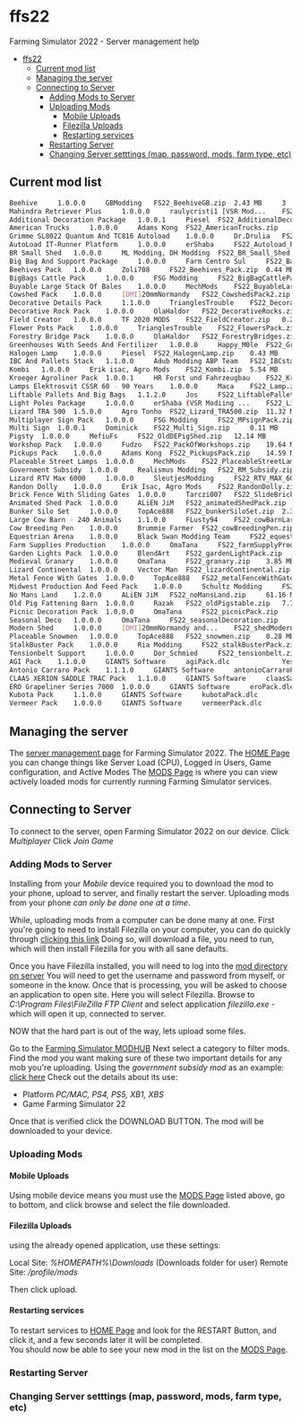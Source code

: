 # ffs22
Farming Simulator 2022 - Server management help

- [ffs22](#ffs22)
  * [Current mod list](#current-mod-list)
  * [Managing the server](#managing-the-server)
  * [Connecting to Server](#connecting-to-server)
    + [Adding Mods to Server](#adding-mods-to-server)
    + [Uploading Mods](#uploading-mods)
      - [Mobile Uploads](#mobile-uploads)
      - [Filezilla Uploads](#filezilla-uploads)
      - [Restarting services](#restarting-services)
    + [Restarting Server](#restarting-server)
    + [Changing Server setttings (map, password, mods, farm type, etc)](#changing-server-setttings--map--password--mods--farm-type--etc-)


## Current mod list

```bash
Beehive 	1.0.0.0 	GBModding 	FS22_BeehiveGB.zip 	2.43 MB 	3 	No 		
Mahindra Retriever Plus 	1.0.0.0 	raulycristi1 [VSR Mod... 	FS22_Retriever_Plus.zip 	9.74 MB 	2 	No 		
Additional Decoration Package 	1.0.0.1 	Piesel 	FS22_AdditionalDecorationPackage... 	41.77 MB 	  	No 		
American Trucks 	1.0.0.0 	Adams Kong 	FS22_AmericanTrucks.zip 	34.16 MB 	  	No 		
Grimme SL8022 Quantum And TC816 Autoload 	1.0.0.0 	Dr.Drulia 	FS22_Autoload_Belt.zip 	5.89 MB 	  	No 		
AutoLoad IT-Runner Platform 	1.0.0.0 	erShaba 	FS22_Autoload_Platform_ITRunner.zip 	3.77 MB 	  	No 		
BR Small Shed 	1.0.0.0 	ML Modding, DH Modding 	FS22_BR_Small_Shed.zip 	2.96 MB 	  	No 		
Big Bag And Support Package 	1.0.0.0 	Farm Centro Sul 	FS22_Bags_and_Support_Package.zip 	3.58 MB 	  	No 		
Beehives Pack 	1.0.0.0 	Zoli708 	FS22_Beehives_Pack.zip 	0.44 MB 	  	No 		
BigBags Cattle Pack 	1.0.0.0 	FSG Modding 	FS22_BigBagCattlePack.zip 	0.96 MB 	  	No 		
Buyable Large Stack Of Bales 	1.0.0.0 	MechMods 	FS22_BuyableLargeStackBales.zip 	0.06 MB 	  	No 		
Cowshed Pack 	1.0.0.0 	[DMI]20mmNormandy 	FS22_CowshedsPack2.zip 	18.63 MB 	  	No 		
Decorative Details Pack 	1.1.0.0 	TrianglesTrouble 	FS22_DecorativeDetailsPack.zip 	11.36 MB 	  	No 		
Decorative Rock Pack 	1.0.0.0 	OlaHaldor 	FS22_DecorativeRocks.zip 	4.13 MB 	  	No 		
Field Creator 	1.0.0.0 	TF 2020 MODS 	FS22_FieldCreator.zip 	0.27 MB 	  	No 		
Flower Pots Pack 	1.0.0.0 	TrianglesTrouble 	FS22_FlowersPack.zip 	4.19 MB 	  	No 		
Forestry Bridge Pack 	1.0.0.0 	OlaHaldor 	FS22_ForestryBridges.zip 	1.67 MB 	  	No 		
Greenhouses With Seeds And Fertilizer 	1.0.0.0 	Happy_M0le 	FS22_GreenHousePack.zip 	3.78 MB 	  	No 		
Halogen Lamp 	1.0.0.0 	Piesel 	FS22_HalogenLamp.zip 	0.43 MB 	  	No 		
IBC And Pallets Stack 	1.1.0.0 	Adub Modding ABP Team 	FS22_IBCstack.zip 	1.15 MB 	  	No 		
Kombi 	1.0.0.0 	Erik isac, Agro Mods 	FS22_Kombi.zip 	5.54 MB 	  	No 		
Kroeger Agroliner Pack 	1.0.0.1 	HR Forst und Fahrzeugbau 	FS22_Kroeger_Pack.zip 	14.92 MB 	  	No 		
Lamps Elektrosvit CSSR 60 - 90 Years 	1.0.0.0 	Maca 	FS22_Lamp.zip 	3.77 MB 	  	No 		
Liftable Pallets And Big Bags 	1.1.2.0 	Jos 	FS22_LiftablePallets.zip 	3.46 MB 	  	No 		
Light Poles Package 	1.0.0.0 	erShaba (VSR Modiing ... 	FS22_LightPolesPack.zip 	0.73 MB 	  	No 		
Lizard TRA 500 	1.5.0.0 	Agro Tonho 	FS22_Lizard_TRA500.zip 	11.32 MB 	  	No 		
Multiplayer Sign Pack 	1.0.0.0 	FSG Modding 	FS22_MPsignPack.zip 	1.77 MB 	  	No 		
Multi Sign 	1.0.0.1 	Dominick 	FS22_Multi_Sign.zip 	0.11 MB 	  	No 		
Pigsty 	1.0.0.0 	MefiuFs 	FS22_OldDEPigShed.zip 	12.14 MB 	  	No 		
Workshop Pack 	1.0.0.0 	Fudzo 	FS22_PackOfWorkshops.zip 	19.64 MB 	  	No 		
Pickups Pack 	1.0.0.0 	Adams Kong 	FS22_PickupsPack.zip 	14.59 MB 	  	No 		
Placeable Street Lamps 	1.0.0.0 	MechMods 	FS22_PlaceableStreetLamps.zip 	1.70 MB 	  	No 		
Government Subsidy 	1.0.0.0 	Realismus Modding 	FS22_RM_Subsidy.zip 	2.35 MB 	  	No 		
Lizard RTV Max 6000 	1.0.0.0 	SleutjesModding 	FS22_RTV_MAX_6000.zip 	6.68 MB 	  	No 		
Randon Dolly 	1.0.0.0 	Erik Isac, Agro Mods 	FS22_RandonDolly.zip 	9.59 MB 	  	No 		
Brick Fence With Sliding Gates 	1.0.0.0 	Tarczi007 	FS22_SlideBrickFence.zip 	1.61 MB 	  	No 		
Animated Shed Pack 	1.0.0.0 	ALiEN JiM 	FS22_animatedShedPack.zip 	15.28 MB 	  	No 		
Bunker Silo Set 	1.0.0.0 	TopAce888 	FS22_bunkerSiloSet.zip 	2.35 MB 	  	No 		
Large Cow Barn - 240 Animals 	1.1.0.0 	FLusty94 	FS22_cowBarnLarge_MoreAnimals.zip 	9.14 MB 	  	No 		
Cow Breeding Pen 	1.0.0.0 	Brummie Farmer 	FS22_cowBreedingPen.zip 	0.29 MB 	  	No 		
Equestrian Arena 	1.0.0.0 	Black Swan Modding Team 	FS22_equestrianArena.zip 	6.15 MB 	  	No 		
Farm Supplies Production 	1.0.0.0 	OmaTana 	FS22_farmSupplyProduction.zip 	7.34 MB 	  	No 		
Garden Lights Pack 	1.0.0.0 	BlendArt 	FS22_gardenLightPack.zip 	0.69 MB 	  	No 		
Medieval Granary 	1.0.0.0 	OmaTana 	FS22_granary.zip 	3.85 MB 	  	No 		
Lizard Continental 	1.0.0.0 	Vector Man 	FS22_lizardContinental.zip 	12.32 MB 	  	No 		
Metal Fence With Gates 	1.0.0.0 	TopAce888 	FS22_metalFenceWithGates.zip 	2.54 MB 	  	No 		
Midwest Production And Feed Pack 	1.0.0.0 	Schultz Modding 	FS22_midwestProductionPack.zip 	7.12 MB 	  	No 		
No Mans Land 	1.2.0.0 	ALiEN JiM 	FS22_noMansLand.zip 	61.16 MB 	  	No 		
Old Pig Fattening Barn 	1.0.0.0 	Razak 	FS22_oldPigstable.zip 	7.72 MB 	  	No 		
Picnic Decoration Pack 	1.0.0.0 	OmaTana 	FS22_picnicPack.zip 	2.35 MB 	  	No 		
Seasonal Deco 	1.0.0.0 	OmaTana 	FS22_seasonalDecoration.zip 	8.89 MB 	  	No 		
Modern Shed 	1.0.0.0 	[DMI]20mmNormandy and... 	FS22_shedModernColourablePack.zip 	4.69 MB 	  	No 		
Placeable Snowmen 	1.0.0.0 	TopAce888 	FS22_snowmen.zip 	0.28 MB 	  	No 		
StalkBuster Pack 	1.0.0.0 	Ria Modding 	FS22_stalkBusterPack.zip 	0.02 MB 	  	No 		
Tensionbelt Support 	1.0.0.0 	Dor_Schmied 	FS22_tensionbelt.zip 	12.93 MB 	  	No 		
AGI Pack 	1.1.0.0 	GIANTS Software 	agiPack.dlc 	  	  	Yes 	  	
Antonio Carraro Pack 	1.1.1.0 	GIANTS Software 	antonioCarraroPack.dlc 	  	  	No 	  	
CLAAS XERION SADDLE TRAC Pack 	1.1.0.0 	GIANTS Software 	claasSaddleTracPack.dlc 	  	  	No 	  	
ERO Grapeliner Series 7000 	1.0.0.0 	GIANTS Software 	eroPack.dlc 	  	  	No 	  	
Kubota Pack 	1.1.0.0 	GIANTS Software 	kubotaPack.dlc 	  	  	No 	  	
Vermeer Pack 	1.0.0.0 	GIANTS Software 	vermeerPack.dlc 	  	  	No 	  	
```
## Managing the server

The [server management page](https://www.g-portal.com/int/f_s2022/FS2022PCConfigurations/getWiLink/829384) for Farming Simulator 2022.
The [HOME Page](http://45.35.207.49:8270/index.html?lang=en) you can change things like Server Load (CPU), Logged in Users, Game configuration, and Active Modes
The [MODS Page](http://45.35.207.49:8270/mods.html?lang=en) is where you can view actively loaded mods for currently running Farming Simulator services.

## Connecting to Server

To connect to the server, open Farming Simulator 2022 on our device.
Click *Multiplayer*
Click *Join Game*
### Adding Mods to Server

Installing from your *Mobile* device required you to download the mod to your phone, upload to server, and finally restart the server.
Uploading mods from your phone *can only be done one at a time*. 

While, uploading mods from a computer can be done many at one.
First you're going to need to install Filezilla on your computer, you can do quickly through [clicking this link](https://ninite.com/filezilla/ninite.exe)
Doing so, will download a file, you need to run, which will then install Filezilla for you with all sane defaults.

Once you have Filezilla installed, you will need to log into the [mod directory on server](ftp://45.35.207.49:50211/)
You will need to get the username and password from myself, or someone in the know.
Once that is processing, you will be asked to choose an application to open site.  Here you will select Filezilla.
Browse to *C:\Program Files\FileZilla FTP Client* and select application *filezilla.exe* - which will open it up, connected to server.

NOW that the hard part is out of the way, lets upload some files.

Go to the [Farming Simulator MODHUB](https://www.farming-simulator.com/mods.php?lang=en&country=us&title=fs2022)
Next select a category to filter mods.  
Find the mod you want making sure of these two important details for any mob you're uploading.
Using the *government subsidy mod* as an example: [click here](https://www.farming-simulator.com/mod.php?lang=en&country=us&mod_id=223367&title=fs2022)
Check out the details about its use:

* Platform *PC/MAC, PS4, PS5, XB1, XBS*
* Game Farming Simulator 22

Once that is verified click the DOWNLOAD BUTTON. 
The mod will be downloaded to your device. 

### Uploading Mods

#### Mobile Uploads

Using mobile device means you must use the [MODS Page](http://45.35.207.49:8270/mods.html?lang=en) listed above, go to bottom, and click browse and select the file downloaded.

#### Filezilla Uploads

using the already opened application, use these settings:

Local Site: *%HOMEPATH%\Downloads* (Downloads folder for user)
Remote Site: */profile/mods*

Then click upload.  

#### Restarting services

To restart services to [HOME Page](http://45.35.207.49:8270/index.html?lang=en) and look for the RESTART Button, and click it, and a few seconds later it will be completed.  
You should now be able to see your new mod in the list on the [MODS Page](http://45.35.207.49:8270/mods.html?lang=en).

### Restarting Server
### Changing Server setttings (map, password, mods, farm type, etc)
